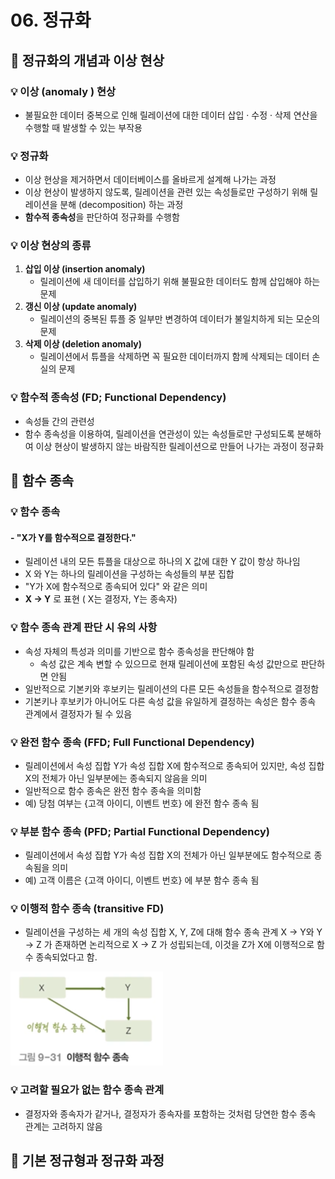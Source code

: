 # 06. 정규화

## 📌 정규화의 개념과 이상 현상

### 💡 이상 (anomaly ) 현상

- 불필요한 데이터 중복으로 인해 릴레이션에 대한 데이터 삽입 · 수정 · 삭제 연산을 수행할 때 발생할 수 있는 부작용



### 💡 정규화

- 이상 현상을 제거하면서 데이터베이스를 올바르게 설계해 나가는 과정
- 이상 현상이 발생하지 않도록, 릴레이션을 관련 있는 속성들로만 구성하기 위해 릴레이션을 분해 (decomposition) 하는 과정
- **함수적 종속성**을 판단하여 정규화를 수행함



### 💡 이상 현상의 종류

1. **삽입 이상 (insertion anomaly)** 
   - 릴레이션에 새 데이터를 삽입하기 위해 불필요한 데이터도 함께 삽입해야 하는 문제
2. **갱신 이상 (update anomaly)**
   - 릴레이션의 중복된 튜플 중 일부만 변경하여 데이터가 불일치하게 되는 모순의 문제
3. **삭제 이상 (deletion anomaly)**
   - 릴레이션에서 튜플을 삭제하면 꼭 필요한 데이터까지 함께 삭제되는 데이터 손실의 문제



### 💡 함수적 종속성 (FD; Functional Dependency)

- 속성들 간의 관련성
- 함수 종속성을 이용하여, 릴레이션을 연관성이 있는 속성들로만 구성되도록 분해하여 이상 현상이 발생하지 않는 바람직한 릴레이션으로 만들어 나가는 과정이 정규화 



## 📌 함수 종속

### 💡 함수 종속

#### - "X가 Y를 함수적으로 결정한다."

- 릴레이션 내의 모든 튜플을 대상으로 하나의 X 값에 대한 Y 값이 항상 하나임
- X 와 Y는 하나의 릴레이션을 구성하는 속성들의 부분 집합
- "Y가 X에 함수적으로 종속되어 있다" 와 같은 의미
- **X → Y** 로 표현 ( X는 결정자, Y는 종속자)



### 💡 함수 종속 관계 판단 시 유의 사항

- 속성 자체의 특성과 의미를 기반으로 함수 종속성을 판단해야 함
  - 속성 값은 계속 변할 수 있으므로 현재 릴레이션에 포함된 속성 값만으로 판단하면 안됨
- 일반적으로 기본키와 후보키는 릴레이션의 다른 모든 속성들을 함수적으로 결정함
- 기본키나 후보키가 아니어도 다른 속성 값을 유일하게 결정하는 속성은 함수 종속 관계에서 결정자가 될 수 있음



### 💡 완전 함수 종속 (FFD; Full Functional Dependency)

- 릴레이션에서 속성 집합 Y가 속성 집합 X에 함수적으로 종속되어 있지만, 속성 집합 X의 전체가 아닌 일부분에는 종속되지 않음을 의미
- 일반적으로 함수 종속은 완전 함수 종속을 의미함
- 예) 당첨 여부는 {고객 아이디, 이벤트 번호} 에 완전 함수 종속 됨



### 💡 부분 함수 종속 (PFD; Partial Functional Dependency)

- 릴레이션에서 속성 집합 Y가 속성 집합 X의 전체가 아닌 일부분에도 함수적으로 종속됨을 의미
- 예) 고객 이름은 {고객 아이디, 이벤트 번호} 에 부분 함수 종속 됨



### 💡 이행적 함수 종속 (transitive FD)

- 릴레이션을 구성하는 세 개의 속성 집합 X, Y, Z에 대해 함수 종속 관계 X → Y와 Y → Z 가 존재하면 논리적으로 X → Z 가 성립되는데, 이것을 Z가 X에 이행적으로 함수 종속되었다고 함. 

![image-20221212165116083](assets/image-20221212165116083.png)



### 💡 고려할 필요가 없는 함수 종속 관계

- 결정자와 종속자가 같거나, 결정자가 종속자를 포함하는 것처럼 당연한 함수 종속 관계는 고려하지 않음



## 📌 기본 정규형과 정규화 과정


